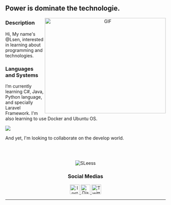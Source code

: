 <div>
      <h2>Power is dominate the technologie.</h2>
</div>

<a target="_blank" align="center">
  <img align="right" top="500" height="300" width="380" alt="GIF" src="https://media.giphy.com/media/SWoSkN6DxTszqIKEqv/giphy.gif">
</a>

### Description
Hi, My name's @Lsen, interested in learning about programming and technologies.

### Languages and Systems
I’m currently learning C#, Java, Python language, and specially Laravel Framework.
I'm also learning to use Docker and Ubuntu OS.

<p align="left">
  <a href="https://skillicons.dev">
    <img src="https://skillicons.dev/icons?i=laravel,php,git,docker,c,java,mysql,ubuntu" />
  </a>
</p>

And yet, I'm looking to collaborate on the develop world.

<!--![SLeess's Stats](https://github-readme-stats.vercel.app/api?username=SLeess&theme=dark&show_icons=true&hide_border=true&count_private=true)
![SLeess's Streak](https://github-readme-streak-stats.herokuapp.com/?user=SLeess&theme=dark&hide_border=true)-->

<br><br>
<p align="center"><img align="center" src="https://github-readme-stats.vercel.app/api/top-langs?username=SLeess&show_icons=true&theme=dark&locale=en&layout=compact" alt="SLeess" /></p>

<h3 align="center">Social Medias</h3>
<div align="center">
      <!--<span> Titulo da primeira imagem </span>-->
      <a href="https://www.instagram.com/leanw.s/ " target = "_blank"> 
            <img width="30" height="30" src="https://i.imgur.com/b4OTVBh.gif" alt="Instagram image"> </a>
      <a href="https://discord.com/users/326884507376418848" target = "_blank"> 
            <img width="30" height="30" src="https://i.imgur.com/j7e6uK2.gif" alt="Discord image"> </a>
      <a href="https://none" target = "_blank"> 
            <img width="30" height="30" src="https://i.imgur.com/dz8IKXH.gif" alt="Twitter image"> </a>
</div>
<hr>
